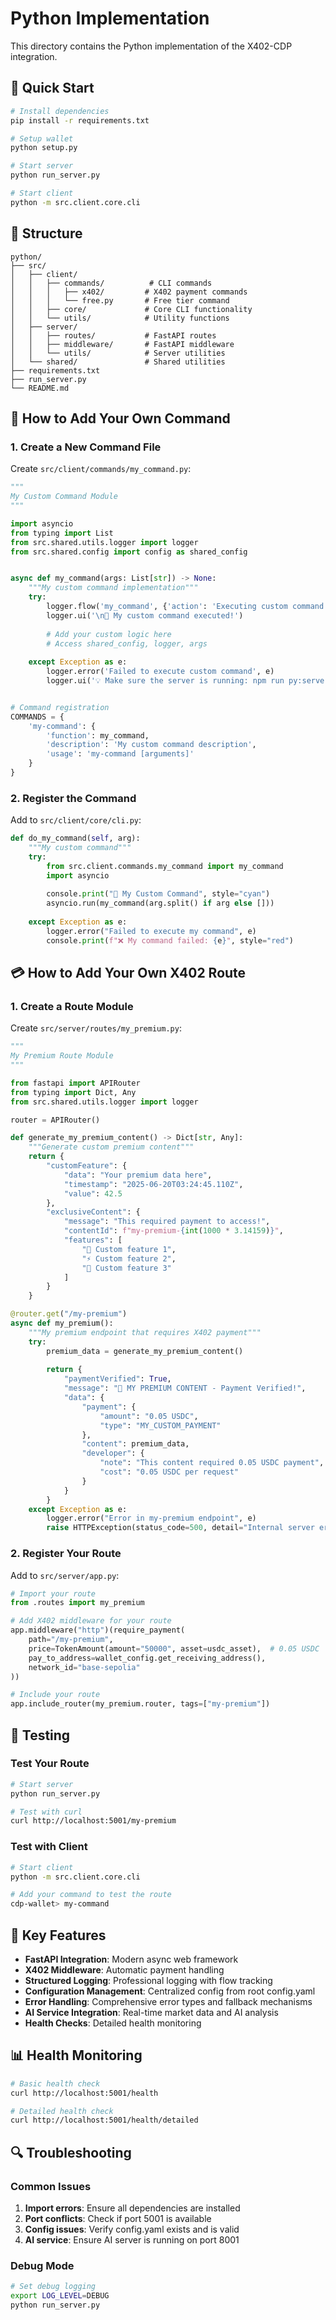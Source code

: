# Python Implementation

This directory contains the Python implementation of the X402-CDP integration.

## 🚀 Quick Start

```bash
# Install dependencies
pip install -r requirements.txt

# Setup wallet
python setup.py

# Start server
python run_server.py

# Start client
python -m src.client.core.cli
```

## 📁 Structure

```
python/
├── src/
│   ├── client/
│   │   ├── commands/          # CLI commands
│   │   │   ├── x402/         # X402 payment commands
│   │   │   └── free.py       # Free tier command
│   │   ├── core/             # Core CLI functionality
│   │   └── utils/            # Utility functions
│   ├── server/
│   │   ├── routes/           # FastAPI routes
│   │   ├── middleware/       # FastAPI middleware
│   │   └── utils/            # Server utilities
│   └── shared/               # Shared utilities
├── requirements.txt
├── run_server.py
└── README.md
```

## 🔧 How to Add Your Own Command

### 1. Create a New Command File
Create `src/client/commands/my_command.py`:

```python
"""
My Custom Command Module
"""

import asyncio
from typing import List
from src.shared.utils.logger import logger
from src.shared.config import config as shared_config


async def my_command(args: List[str]) -> None:
    """My custom command implementation"""
    try:
        logger.flow('my_command', {'action': 'Executing custom command'})
        logger.ui('\n🎉 My custom command executed!')
        
        # Add your custom logic here
        # Access shared_config, logger, args
        
    except Exception as e:
        logger.error('Failed to execute custom command', e)
        logger.ui('💡 Make sure the server is running: npm run py:server')


# Command registration
COMMANDS = {
    'my-command': {
        'function': my_command,
        'description': 'My custom command description',
        'usage': 'my-command [arguments]'
    }
}
```

### 2. Register the Command
Add to `src/client/core/cli.py`:

```python
def do_my_command(self, arg):
    """My custom command"""
    try:
        from src.client.commands.my_command import my_command
        import asyncio
        
        console.print("🎯 My Custom Command", style="cyan")
        asyncio.run(my_command(arg.split() if arg else []))
        
    except Exception as e:
        logger.error("Failed to execute my command", e)
        console.print(f"❌ My command failed: {e}", style="red")
```

## 💳 How to Add Your Own X402 Route

### 1. Create a Route Module
Create `src/server/routes/my_premium.py`:

```python
"""
My Premium Route Module
"""

from fastapi import APIRouter
from typing import Dict, Any
from src.shared.utils.logger import logger

router = APIRouter()

def generate_my_premium_content() -> Dict[str, Any]:
    """Generate custom premium content"""
    return {
        "customFeature": {
            "data": "Your premium data here",
            "timestamp": "2025-06-20T03:24:45.110Z",
            "value": 42.5
        },
        "exclusiveContent": {
            "message": "This required payment to access!",
            "contentId": f"my-premium-{int(1000 * 3.14159)}",
            "features": [
                "🎯 Custom feature 1",
                "⚡ Custom feature 2", 
                "🚀 Custom feature 3"
            ]
        }
    }

@router.get("/my-premium")
async def my_premium():
    """My premium endpoint that requires X402 payment"""
    try:
        premium_data = generate_my_premium_content()
        
        return {
            "paymentVerified": True,
            "message": "🎉 MY PREMIUM CONTENT - Payment Verified!",
            "data": {
                "payment": {
                    "amount": "0.05 USDC",
                    "type": "MY_CUSTOM_PAYMENT"
                },
                "content": premium_data,
                "developer": {
                    "note": "This content required 0.05 USDC payment",
                    "cost": "0.05 USDC per request"
                }
            }
        }
    except Exception as e:
        logger.error("Error in my-premium endpoint", e)
        raise HTTPException(status_code=500, detail="Internal server error")
```

### 2. Register Your Route
Add to `src/server/app.py`:

```python
# Import your route
from .routes import my_premium

# Add X402 middleware for your route
app.middleware("http")(require_payment(
    path="/my-premium",
    price=TokenAmount(amount="50000", asset=usdc_asset),  # 0.05 USDC
    pay_to_address=wallet_config.get_receiving_address(),
    network_id="base-sepolia"
))

# Include your route
app.include_router(my_premium.router, tags=["my-premium"])
```

## 🧪 Testing

### Test Your Route
```bash
# Start server
python run_server.py

# Test with curl
curl http://localhost:5001/my-premium
```

### Test with Client
```bash
# Start client
python -m src.client.core.cli

# Add your command to test the route
cdp-wallet> my-command
```

## 🔧 Key Features

- **FastAPI Integration**: Modern async web framework
- **X402 Middleware**: Automatic payment handling
- **Structured Logging**: Professional logging with flow tracking
- **Configuration Management**: Centralized config from root config.yaml
- **Error Handling**: Comprehensive error types and fallback mechanisms
- **AI Service Integration**: Real-time market data and AI analysis
- **Health Checks**: Detailed health monitoring

## 📊 Health Monitoring

```bash
# Basic health check
curl http://localhost:5001/health

# Detailed health check
curl http://localhost:5001/health/detailed
```

## 🔍 Troubleshooting

### Common Issues
1. **Import errors**: Ensure all dependencies are installed
2. **Port conflicts**: Check if port 5001 is available
3. **Config issues**: Verify config.yaml exists and is valid
4. **AI service**: Ensure AI server is running on port 8001

### Debug Mode
```bash
# Set debug logging
export LOG_LEVEL=DEBUG
python run_server.py
``` 